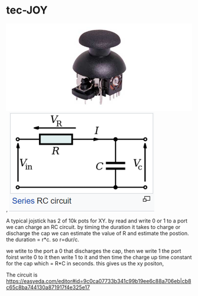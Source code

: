 # tec-JOY

![](https://github.com/SteveJustin1963/tec-JOY/blob/master/pics/S1145.jpg), ![](https://github.com/SteveJustin1963/tec-JOY/blob/master/pics/rc%20cct.png)

A typical jojstick has 2 of 10k pots for XY. 
by read and write 0 or 1 to a port we can charge an RC circuit. 
by timing the duration it takes to charge or discharge the cap we can estimate the value of R and estimate the postion.
the duration = r*c. so r=dur/c.

we wtite to the port a 0 that discharges the cap, then we write 1 the port foirst write 0 to it then write 1 to it and then time the charge up time constant for the cap which = R*C in seconds. this gives us the xy positon, 




The circuit is https://easyeda.com/editor#id=9c0ca07733b341c99b19ee6c88a706eb|cb8c65c8ba744130a871917f4e325e17




